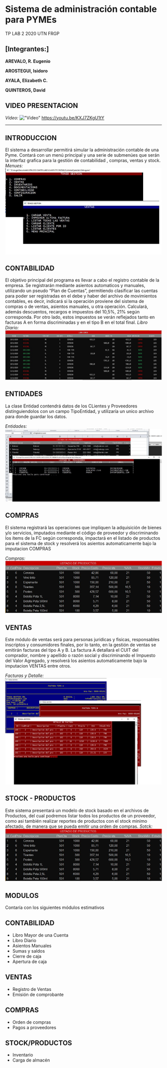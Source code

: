 # Sistema de administración contable para PYMEs
TP LAB 2 2020 UTN FRGP

**[Integrantes:]**
------------------------------
**AREVALO, R. Eugenio**

**AROSTEGUI, Isidoro**

**AYALA, Elizabeth C.**

**QUINTEROS, David**

VIDEO PRESENTACION
-------------------
*Video:*
!["Video"](https://youtu.be/KXJ7ZKgU1tY "Video")
<a href="https://youtu.be/KXJ7ZKgU1tY">https://youtu.be/KXJ7ZKgU1tY</a>

------------------------------

INTRODUCCION
------------
El sistema a desarrollar permitirá simular la administración contable de una Pyme. Contará con un menú principal y una serie de submenúes que serán la interfaz grafica
para la gestión de contabilidad , compras, ventas y stock.
*Menues:*
!["Menues"](https://github.com/reugenioarevalo/proyecto_gestion/blob/master/readme/menus.png?raw=true "Libro Diario")

CONTABILIDAD
------------
El objetivo principal del programa es llevar a cabo el registro contable de la empresa. Se registrarán mediante asientos automaticos y manuales, utilizando un pseudo “Plan de Cuentas”, permitiendo clasificar las cuentas para poder ser registradas en el debe y haber del archivo de movimientos contables, es decir, indicará si la operación proviene del
sistema de compras o de ventas, asientos manuales, u otra operación. Calculará, además descuentos, recargos e impuestos del 10,5%, 21% según corresponda. Por otro lado, estos
impuestos se verán reflejados tanto en facturas A en forma discriminadas y en el tipo B en el total final.
*Libro Diario:*
!["Libro Diario"](https://github.com/reugenioarevalo/proyecto_gestion/blob/master/readme/libro%20diario1.JPG?raw=true "Libro Diario")

ENTIDADES
------------
La clase Entidad contendrá datos de los CLientes y Proveedores distinguiendolos con un campo TipoEntidad, y utilizaría un unico archivo para donde guardar los datos. 

*Entidades:*
!["Entidades"](https://github.com/reugenioarevalo/proyecto_gestion/blob/master/readme/entdidades.JPG?raw=true )

COMPRAS
------------
El sistema registrará las operaciones que impliquen la adquisición de bienes y/o servicios, imputados mediante el código de proveedor y discriminando los ítems de
la FC según corresponda, impactará en el listado de productos para el sistema de stock y resolverá los asientos automaticamente bajo la imputacion COMPRAS

*Compras:*
!["Compras"](https://github.com/reugenioarevalo/proyecto_gestion/blob/master/readme/productos.JPG?raw=true )

VENTAS
------------
Este módulo de ventas será para personas juridicas y fisicas, responsables inscriptos y consumidores finales, por lo tanto, en la gestión de ventas se emitirán facturas del tipo A y B. La factura A detallará el CUIT del comprador, nombre y apellido o razón social y discriminando el Impuesto del Valor Agregado, y resolverá los asientos automaticamente bajo la imputacion VENTAS
entre otros.

*Facturas y Detalle:*
!["Facturas y Detalle"](https://github.com/reugenioarevalo/proyecto_gestion/blob/master/readme/detalleweb.png?raw=true "Detalle de facturas y facturas")


STOCK - PRODUCTOS
------------
Este sistema presentará un modelo de stock basado en el archivos de Productos, del cual podremos listar todos los productos de un proveedor, como asi también realizar reportes de productos con el stock minimo afectado, de manera que se pueda emitir una orden de compras.
*Sotck:*
!["Prodcutos"](https://github.com/reugenioarevalo/proyecto_gestion/blob/master/readme/productos.JPG?raw=true )


MODULOS
------------
Contaría con los siguientes módulos estimativos

CONTABILIDAD
------------
- Libro Mayor de una Cuenta
- Libro Diario
- Asientos Manuales
- Sumas y saldos
- Cierre de caja
- Apertura de caja


VENTAS
------------
- Registro de Ventas
- Emisión de comprobante


COMPRAS
------------
- Orden de compras
- Pagos a proveedores


STOCK/PRODUCTOS
------------
- Inventario
- Carga de almacén


